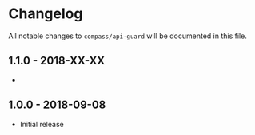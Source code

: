 # Changelog 

All notable changes to `compass/api-guard` will be documented in this file. 

## 1.1.0 - 2018-XX-XX

* 

## 1.0.0 - 2018-09-08 

* Initial release